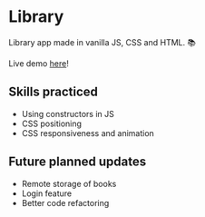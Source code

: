 # Library
Library app made in vanilla JS, CSS and HTML. 📚

Live demo [here](https://xinweny.github.io/library)! 

## Skills practiced
- Using constructors in JS
- CSS positioning
- CSS responsiveness and animation

## Future planned updates
- Remote storage of books
- Login feature
- Better code refactoring
